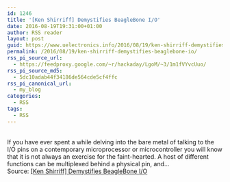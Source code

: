 ```yaml
---
id: 1246
title: '[Ken Shirriff] Demystifies BeagleBone I/O'
date: 2016-08-19T19:31:00+01:00
author: RSS reader
layout: post
guid: https://www.uelectronics.info/2016/08/19/ken-shirriff-demystifies-beaglebone-io/
permalink: /2016/08/19/ken-shirriff-demystifies-beaglebone-io/
rss_pi_source_url:
  - https://feedproxy.google.com/~r/hackaday/LgoM/~3/1m1fVYvcUuo/
rss_pi_source_md5:
  - 5dc10adab44f34186de564cde5cf4ffc
rss_pi_canonical_url:
  - my_blog
categories:
  - RSS
tags:
  - RSS
---
```

&#013;  
If you have ever spent a while delving into the bare metal of talking to the I/O pins on a contemporary microprocessor or microcontroller you will know that it is not always an exercise for the faint-hearted. A host of different functions can be multiplexed behind a physical pin, and…&#013;  
Source: <a href="https://feedproxy.google.com/~r/hackaday/LgoM/~3/1m1fVYvcUuo/" target="_blank">[Ken Shirriff] Demystifies BeagleBone I/O</a>